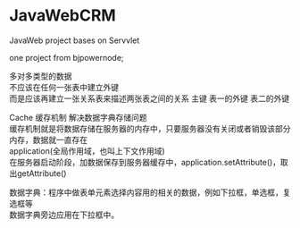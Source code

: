 # JavaWebCRM
JavaWeb project bases on Servvlet

one project from bjpowernode;

多对多类型的数据   
不应该在任何一张表中建立外键   
而是应该再建立一张关系表来描述两张表之间的关系
主键      表一的外键       表二的外键


Cache 缓存机制 解决数据字典存储问题     
缓存机制就是将数据存储在服务器的内存中，只要服务器没有关闭或者销毁该部分内存，数据就一直存在    
application(全局作用域，也叫上下文作用域)   
在服务器启动阶段，加数据保存到服务器缓存中，application.setAttribute()，取出getAttribute()


数据字典：程序中做表单元素选择内容用的相关的数据，例如下拉框，单选框，复选框等  
数据字典旁边应用在下拉框中。